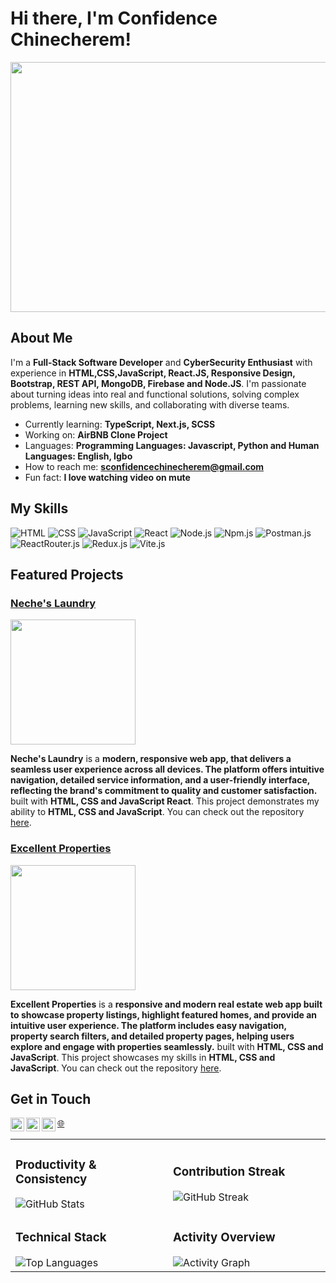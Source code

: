 # Hi there, I'm Confidence Chinecherem! 

[<img src="https://confidencechinecherem.com/portfolio/confidence-about.png" 
      width="800" 
      height="400">](https://confidencechinecherem.com/portfolio)

## About Me 


I'm a **Full-Stack Software Developer** and **CyberSecurity Enthusiast**  with experience in **HTML,CSS,JavaScript, React.JS, Responsive Design, Bootstrap, REST API, MongoDB, Firebase and Node.JS**. I'm passionate about turning ideas into real and functional solutions, solving complex problems, learning new skills, and collaborating with diverse teams.

- Currently learning: **TypeScript, Next.js, SCSS**
- Working on: **AirBNB Clone Project**
- Languages: **Programming Languages: Javascript, Python and Human Languages: English, Igbo**
- How to reach me: **sconfidencechinecherem@gmail.com**
- Fun fact: **I love watching video on mute**

## My Skills 

![HTML](https://img.shields.io/badge/-HTML-E34F26?style=flat-square&logo=html5&logoColor=white)
![CSS](https://img.shields.io/badge/-CSS-1572B6?style=flat-square&logo=css3&logoColor=white)
![JavaScript](https://img.shields.io/badge/-JavaScript-F7DF1E?style=flat-square&logo=javascript&logoColor=black)
![React](https://img.shields.io/badge/-React-61DAFB?style=flat-square&logo=react&logoColor=black)
![Node.js](https://img.shields.io/badge/-Node.js-339933?style=flat-square&logo=node.js&logoColor=white)
![Npm.js](https://img.shields.io/badge/npm-CB3837?style=for-the-badge&logo=npm&logoColor=white)
![Postman.js](https://img.shields.io/badge/Postman-FF6C37?style=for-the-badge&logo=Postman&logoColor=white)
![ReactRouter.js](https://img.shields.io/badge/React_Router-CA4245?style=for-the-badge&logo=react-router&logoColor=white)
![Redux.js](https://img.shields.io/badge/Redux-593D88?style=for-the-badge&logo=redux&logoColor=white)
![Vite.js](https://img.shields.io/badge/Vite-B73BFE?style=for-the-badge&logo=vite&logoColor=FFD62E)


## Featured Projects

### [Neche's Laundry](https://neches-laundry.netlify.app/)

<img src="https://confidencechinecherem.com/portfolio/static/media/nechelaundry.a1033603be6f8ed2deb2.png" height="200" width="200"/>

**Neche's Laundry** is a **modern, responsive web app, that delivers a seamless user experience across all devices. The platform offers intuitive navigation, detailed service information, and a user-friendly interface, reflecting the brand's commitment to quality and customer satisfaction.** built with **HTML, CSS and JavaScript
React**. This project demonstrates my ability to **HTML, CSS and JavaScript**. You can check out the repository [here](https://github.com/sundayconfidencechinecherem/Laundry-App).

### [Excellent Properties](https://excellent-properties.netlify.app/)

<img src="https://confidencechinecherem.com/portfolio/static/media/excellentproperties.64056ca7ebf92de6750c.png" height="200" width="200"/>

**Excellent Properties** is a **responsive and modern real estate web app built to showcase property listings, highlight featured homes, and provide an intuitive user experience. The platform includes easy navigation, property search filters, and detailed property pages, helping users explore and engage with properties seamlessly.** built with **HTML, CSS and JavaScript**. This project showcases my skills in **HTML, CSS and JavaScript**. You can check out the repository [here](https://github.com/sundayconfidencechinecherem/Excellent-Properties).

## Get in Touch

<a href="https://confidencechinecherem.com/portfolio/">🌐</a>
<img align="left" alt="confidencechinecherem | YouTube" width="22px" src="https://cdn.jsdelivr.net/npm/simple-icons@v3/icons/youtube.svg" />
<img align="left" alt="confidencechinecherem | Twitter" width="22px" src="https://cdn.jsdelivr.net/npm/simple-icons@v3/icons/twitter.svg" />
<img align="left" alt="confidencechinecherem | LinkedIn" width="22px" src="https://cdn.jsdelivr.net/npm/simple-icons@v3/icons/linkedin.svg" />




<table> 
      <tr> 
            <td width="50%"> 
                  <h3>Productivity & Consistency</h3> 
      <img src="https://github-readme-stats.vercel.app/api?username=sundayconfidencechinecherem&show_icons=true&theme=radical" alt="GitHub Stats" /> </td> <td width="50%"> 
            <h3>Contribution Streak</h3> 
            <img src="https://streak-stats.demolab.com/?user=sundayconfidencechinecherem&theme=radical&hide_border=true&fire=DD2727&currStreakLabel=DD2727" alt="GitHub Streak" /> </td> </tr> 
      <tr> 
            <td width="50%"> 
                  <h3>Technical Stack</h3> 
                  <img src="https://github-readme-stats.vercel.app/api/top-langs/?username=sundayconfidencechinecherem&layout=compact&theme=radical&hide_border=true&langs_count=6" alt="Top Languages" /> </td> <td width="50%"> <h3>Activity Overview</h3> <img src="https://github-readme-activity-graph.vercel.app/graph?username=sundayconfidencechinecherem&theme=github&hide_border=true&area=true" alt="Activity Graph" /> </td> </tr> </table>

                  
